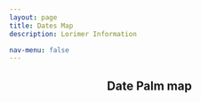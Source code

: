 ```yaml
---
layout: page
title: Dates Map 
description: Lorimer Information  

nav-menu: false
---
```


<section id="one">
  <div class="inner">
    <header class="major">
      <h1>Date Palm map</h1>
    </header> 
<!-- <iframe src="https://liyanibrahim.github.io/map3/webapp/#13/24.2382/55.7665" width="70%" height="400"></iframe>

<p>
	This map shows some of the Baraimi locations and their corresponding attributes. This data comes from the Lorimer gazetteer, Lorimer Geographical. We extracted the LAT/LNG values for the places mentioned and produced a dataset which contains the LAT/LNG values along with the quantities of the relevant attributes. The attributes were chosen by the team on the basis of using Lorimer's entries to produce meaningful, visually appealing and contextual maps.
</p> -->

